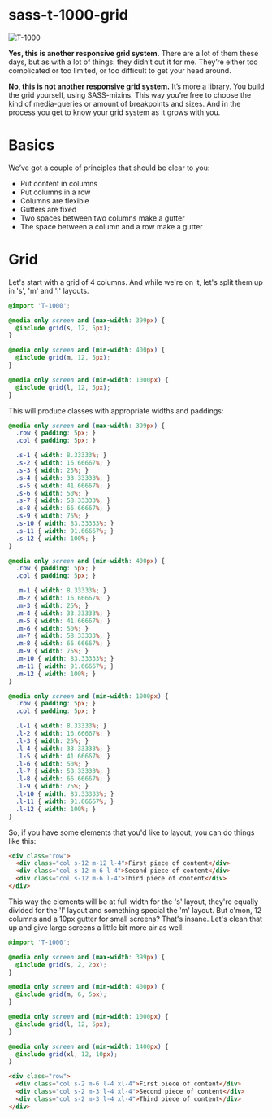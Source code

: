 sass-t-1000-grid
================

![T-1000](http://vonlitch.files.wordpress.com/2012/10/t1000.jpg)

**Yes, this is another responsive grid system.** There are a lot of them these days, but as with a lot of things: they didn’t cut it for me. They’re either too complicated or too limited, or too difficult to get your head around.

**No, this is not another responsive grid system.** It’s more a library. You build the grid yourself, using SASS-mixins. This way you’re free to choose the kind of media-queries or amount of breakpoints and sizes. And in the process you get to know your grid system as it grows with you.

# Basics
We’ve got a couple of principles that should be clear to you:
- Put content in columns
- Put columns in a row
- Columns are flexible
- Gutters are fixed
- Two spaces between two columns make a gutter
- The space between a column and a row make a gutter

# Grid
Let's start with a grid of 4 columns. And while we're on it, let's split them up in 's', 'm' and 'l' layouts.

```scss
@import 'T-1000';

@media only screen and (max-width: 399px) {
  @include grid(s, 12, 5px);
}

@media only screen and (min-width: 400px) {
  @include grid(m, 12, 5px);
}

@media only screen and (min-width: 1000px) {
  @include grid(l, 12, 5px);
}
```

This will produce classes with appropriate widths and paddings:

```css
@media only screen and (max-width: 399px) {
  .row { padding: 5px; }
  .col { padding: 5px; }

  .s-1 { width: 8.33333%; }
  .s-2 { width: 16.66667%; }
  .s-3 { width: 25%; }
  .s-4 { width: 33.33333%; }
  .s-5 { width: 41.66667%; }
  .s-6 { width: 50%; }
  .s-7 { width: 58.33333%; }
  .s-8 { width: 66.66667%; }
  .s-9 { width: 75%; }
  .s-10 { width: 83.33333%; }
  .s-11 { width: 91.66667%; }
  .s-12 { width: 100%; }
}

@media only screen and (min-width: 400px) {
  .row { padding: 5px; }
  .col { padding: 5px; }

  .m-1 { width: 8.33333%; }
  .m-2 { width: 16.66667%; }
  .m-3 { width: 25%; }
  .m-4 { width: 33.33333%; }
  .m-5 { width: 41.66667%; }
  .m-6 { width: 50%; }
  .m-7 { width: 58.33333%; }
  .m-8 { width: 66.66667%; }
  .m-9 { width: 75%; }
  .m-10 { width: 83.33333%; }
  .m-11 { width: 91.66667%; }
  .m-12 { width: 100%; }
}

@media only screen and (min-width: 1000px) {
  .row { padding: 5px; }
  .col { padding: 5px; }

  .l-1 { width: 8.33333%; }
  .l-2 { width: 16.66667%; }
  .l-3 { width: 25%; }
  .l-4 { width: 33.33333%; }
  .l-5 { width: 41.66667%; }
  .l-6 { width: 50%; }
  .l-7 { width: 58.33333%; }
  .l-8 { width: 66.66667%; }
  .l-9 { width: 75%; }
  .l-10 { width: 83.33333%; }
  .l-11 { width: 91.66667%; }
  .l-12 { width: 100%; }
}


```

So, if you have some elements that you'd like to layout, you can do things like this:

```html
<div class="row">
  <div class="col s-12 m-12 l-4">First piece of content</div>
  <div class="col s-12 m-6 l-4">Second piece of content</div>
  <div class="col s-12 m-6 l-4">Third piece of content</div>
</div>
```

This way the elements will be at full width for the 's' layout, they're equally divided for the 'l' layout and something special the 'm' layout. But c'mon, 12 columns and a 10px gutter for small screens? That's insane. Let's clean that up and give large screens a little bit more air as well:

```scss
@import 'T-1000';

@media only screen and (max-width: 399px) {
  @include grid(s, 2, 2px);
}

@media only screen and (min-width: 400px) {
  @include grid(m, 6, 5px);
}

@media only screen and (min-width: 1000px) {
  @include grid(l, 12, 5px);
}

@media only screen and (min-width: 1400px) {
  @include grid(xl, 12, 10px);
}
```

```html
<div class="row">
  <div class="col s-2 m-6 l-4 xl-4">First piece of content</div>
  <div class="col s-2 m-3 l-4 xl-4">Second piece of content</div>
  <div class="col s-2 m-3 l-4 xl-4">Third piece of content</div>
</div>
```
